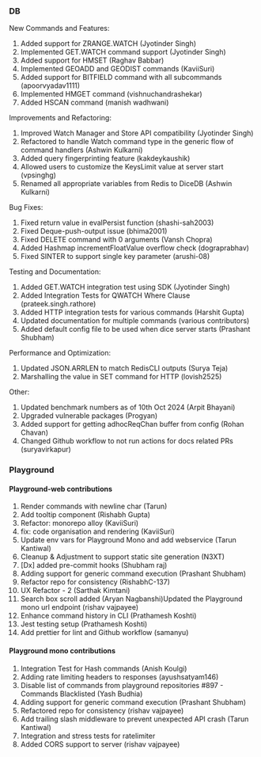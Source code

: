 ---
---

### DB

New Commands and Features:

1. Added support for ZRANGE.WATCH (Jyotinder Singh)
2. Implemented GET.WATCH command support (Jyotinder Singh)
3. Added support for HMSET (Raghav Babbar)
4. Implemented GEOADD and GEODIST commands (KaviiSuri)
5. Added support for BITFIELD command with all subcommands (apoorvyadav1111)
6. Implemented HMGET command (vishnuchandrashekar)
7. Added HSCAN command (manish wadhwani)

Improvements and Refactoring:

1. Improved Watch Manager and Store API compatibility (Jyotinder Singh)
2. Refactored to handle Watch command type in the generic flow of command handlers (Ashwin Kulkarni)
3. Added query fingerprinting feature (kakdeykaushik)
4. Allowed users to customize the KeysLimit value at server start (vpsinghg)
5. Renamed all appropriate variables from Redis to DiceDB (Ashwin Kulkarni)

Bug Fixes:

1. Fixed return value in evalPersist function (shashi-sah2003)
2. Fixed Deque-push-output issue (bhima2001)
3. Fixed DELETE command with 0 arguments (Vansh Chopra)
4. Added Hashmap incrementFloatValue overflow check (dograprabhav)
5. Fixed SINTER to support single key parameter (arushi-08)

Testing and Documentation:

1. Added GET.WATCH integration test using SDK (Jyotinder Singh)
2. Added Integration Tests for QWATCH Where Clause (prateek.singh.rathore)
3. Added HTTP integration tests for various commands (Harshit Gupta)
4. Updated documentation for multiple commands (various contributors)
5. Added default config file to be used when dice server starts (Prashant Shubham)

Performance and Optimization:

1. Updated JSON.ARRLEN to match RedisCLI outputs (Surya Teja)
2. Marshalling the value in SET command for HTTP (lovish2525)

Other:

1. Updated benchmark numbers as of 10th Oct 2024 (Arpit Bhayani)
2. Upgraded vulnerable packages (Progyan)
3. Added support for getting adhocReqChan buffer from config (Rohan Chavan)
4. Changed Github workflow to not run actions for docs related PRs (suryavirkapur)

### Playground

#### Playground-web contributions

1. Render commands with newline char (Tarun)
2. Add tooltip component (Rishabh Gupta)
3. Refactor: monorepo alloy (KaviiSuri)
4. fix: code organisation and rendering (KaviiSuri)
5. Update env vars for Playground Mono and add webservice (Tarun Kantiwal)
6. Cleanup & Adjustment to support static site generation (N3XT)
7. \[Dx\] added pre-commit hooks (Shubham raj)
8. Adding support for generic command execution (Prashant Shubham)
9. Refactor repo for consistency (RishabhC-137)
10. UX Refactor \- 2 (Sarthak Kimtani)
11. Search box scroll added (Aryan Nagbanshi)Updated the Playground mono url endpoint (rishav vajpayee)
12. Enhance command history in CLI (Prathamesh Koshti)
13. Jest testing setup (Prathamesh Koshti)
14. Add prettier for lint and Github workflow (samanyu)

#### Playground mono contributions

1. Integration Test for Hash commands (Anish Koulgi)
2. Adding rate limiting headers to responses (ayushsatyam146)
3. Disable list of commands from playground repositories \#897 \- Commands Blacklisted (Yash Budhia)
4. Adding support for generic command execution (Prashant Shubham)
5. Refactored repo for consistency (rishav vajpayee)
6. Add trailing slash middleware to prevent unexpected API crash (Tarun Kantiwal)
7. Integration and stress tests for ratelimiter
8. Added CORS support to server (rishav vajpayee)
